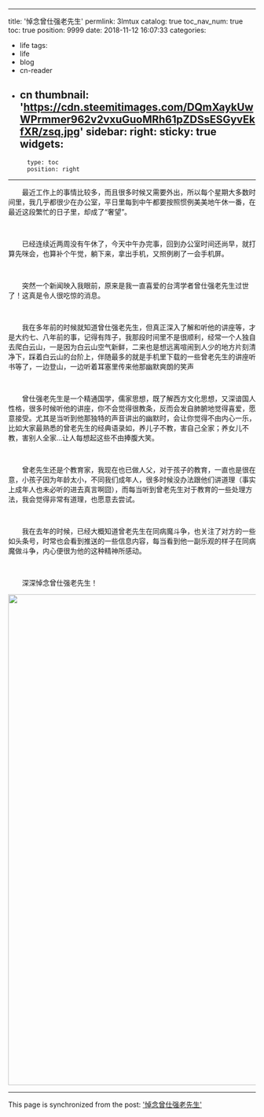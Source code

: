 
---
title: '悼念曾仕强老先生'
permlink: 3lmtux
catalog: true
toc_nav_num: true
toc: true
position: 9999
date: 2018-11-12 16:07:33
categories:
- life
tags:
- life
- blog
- cn-reader
- cn
thumbnail: 'https://cdn.steemitimages.com/DQmXaykUwWPrmmer962v2vxuGuoMRh61pZDSsESGyvEkfXR/zsq.jpg'
sidebar:
    right:
        sticky: true
widgets:
    -
        type: toc
        position: right
---


<html>
<p>　　最近工作上的事情比较多，而且很多时候又需要外出，所以每个星期大多数时间里，我几乎都很少在办公室，平日里每到中午都要按照惯例美美地午休一番，在最近这段繁忙的日子里，却成了“奢望”。</p>
<p><br></p>
<p>　　已经连续近两周没有午休了，今天中午办完事，回到办公室时间还尚早，就打算先咪会，也算补个午觉，躺下来，拿出手机，又照例刷了一会手机屏。</p>
<p><br></p>
<p>　　突然一个新闻映入我眼前，原来是我一直喜爱的台湾学者曾仕强老先生过世了！这真是令人很吃惊的消息。</p>
<p><br></p>
<p>　　我在多年前的时候就知道曾仕强老先生，但真正深入了解和听他的讲座等，才是大约七、八年前的事，记得有阵子，我那段时间里不是很顺利，经常一个人独自去爬白云山，一是因为白云山空气新鲜，二来也是想远离喧闹到人少的地方片刻清净下，踩着白云山的台阶上，伴随最多的就是手机里下载的一些曾老先生的讲座听书等了，一边登山，一边听着耳塞里传来他那幽默爽朗的笑声</p>
<p><br></p>
<p>　　曾仕强老先生是一个精通国学，儒家思想，既了解西方文化思想，又深谙国人性格，很多时候听他的讲座，你不会觉得很教条，反而会发自肺腑地觉得喜爱，愿意接受。尤其是当听到他那独特的声音讲出的幽默时，会让你觉得不由内心一乐，比如大家最熟悉的曾老先生的经典语录如，养儿子不教，害自己全家；养女儿不教，害别人全家…让人每想起这些不由捧腹大笑。</p>
<p><br></p>
<p>　　曾老先生还是个教育家，我现在也已做人父，对于孩子的教育，一直也是很在意，小孩子因为年龄太小，不同我们成年人，很多时候没办法跟他们讲道理（事实上成年人也未必听的进去真言啊囧），而每当听到曾老先生对于教育的一些处理方法，我会觉得非常有道理，也愿意去尝试。</p>
<p><br></p>
<p>　　我在去年的时候，已经大概知道曾老先生在同病魔斗争，也关注了对方的一些如头条号，时常也会看到推送的一些信息内容，每当看到他一副乐观的样子在同病魔做斗争，内心便很为他的这种精神所感动。</p>
<p><br></p>
<p>　　深深悼念曾仕强老先生！</p>
<p><img src="https://cdn.steemitimages.com/DQmXaykUwWPrmmer962v2vxuGuoMRh61pZDSsESGyvEkfXR/zsq.jpg" width="1080" height="999"/></p>
</html>

- - -

This page is synchronized from the post: ['悼念曾仕强老先生'](https://steemit.com/@rivalhw/3lmtux)

